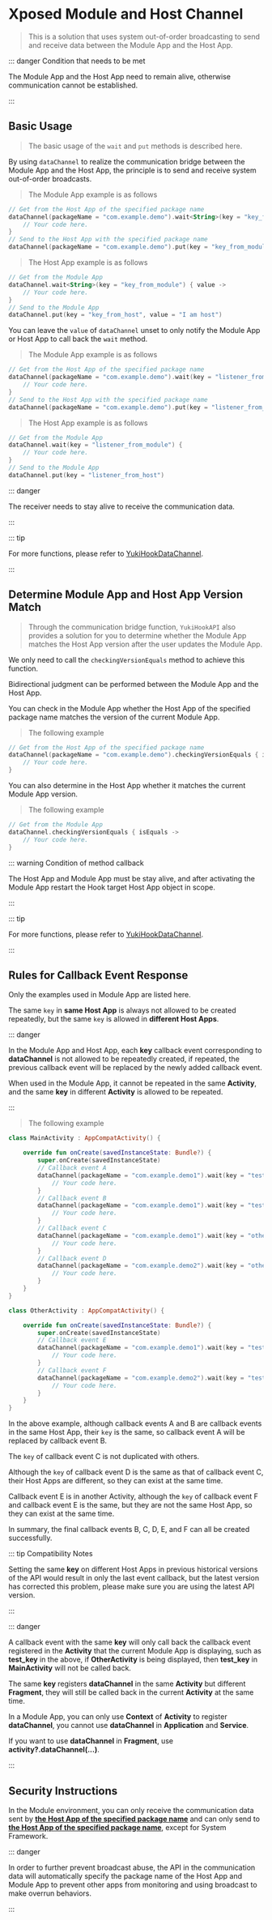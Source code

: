 # Xposed Module and Host Channel

> This is a solution that uses system out-of-order broadcasting to send and receive data between the Module App and the Host App.

::: danger Condition that needs to be met

The Module App and the Host App need to remain alive, otherwise communication cannot be established.

:::

## Basic Usage

> The basic usage of the `wait` and `put` methods is described here.

By using `dataChannel` to realize the communication bridge between the Module App and the Host App, the principle is to send and receive system out-of-order broadcasts.

> The Module App example is as follows

```kotlin
// Get from the Host App of the specified package name
dataChannel(packageName = "com.example.demo").wait<String>(key = "key_from_host") { value ->
    // Your code here.
}
// Send to the Host App with the specified package name
dataChannel(packageName = "com.example.demo").put(key = "key_from_module", value = "I am module")
```

> The Host App example is as follows

```kotlin
// Get from the Module App
dataChannel.wait<String>(key = "key_from_module") { value ->
    // Your code here.
}
// Send to the Module App
dataChannel.put(key = "key_from_host", value = "I am host")
```

You can leave the `value` of `dataChannel` unset to only notify the Module App or Host App to call back the `wait` method.

> The Module App example is as follows

```kotlin
// Get from the Host App of the specified package name
dataChannel(packageName = "com.example.demo").wait(key = "listener_from_host") {
    // Your code here.
}
// Send to the Host App with the specified package name
dataChannel(packageName = "com.example.demo").put(key = "listener_from_module")
```

> The Host App example is as follows

```kotlin
// Get from the Module App
dataChannel.wait(key = "listener_from_module") {
    // Your code here.
}
// Send to the Module App
dataChannel.put(key = "listener_from_host")
```

::: danger

The receiver needs to stay alive to receive the communication data.

:::

::: tip

For more functions, please refer to [YukiHookDataChannel](../public/com/highcapable/yukihookapi/hook/xposed/channel/YukiHookDataChannel).

:::

## Determine Module App and Host App Version Match

> Through the communication bridge function, `YukiHookAPI` also provides a solution for you to determine whether the Module App matches the Host App version after the user updates the Module App.

We only need to call the `checkingVersionEquals` method to achieve this function.

Bidirectional judgment can be performed between the Module App and the Host App.

You can check in the Module App whether the Host App of the specified package name matches the version of the current Module App.

> The following example

```kotlin
// Get from the Host App of the specified package name
dataChannel(packageName = "com.example.demo").checkingVersionEquals { isEquals ->
    // Your code here.
}
```

You can also determine in the Host App whether it matches the current Module App version.

> The following example

```kotlin
// Get from the Module App
dataChannel.checkingVersionEquals { isEquals ->
    // Your code here.
}
```

::: warning Condition of method callback

The Host App and Module App must be stay alive, and after activating the Module App restart the Hook target Host App object in scope.

:::

::: tip

For more functions, please refer to [YukiHookDataChannel](../public/com/highcapable/yukihookapi/hook/xposed/channel/YukiHookDataChannel).

:::

## Rules for Callback Event Response

Only the examples used in Module App are listed here.

The same `key` in **same Host App** is always not allowed to be created repeatedly, but the same `key` is allowed in **different Host Apps**.

::: danger

In the Module App and Host App, each **key** callback event corresponding to **dataChannel** is not allowed to be repeatedly created, if repeated, the previous callback event will be replaced by the newly added callback event.

When used in the Module App, it cannot be repeated in the same **Activity**, and the same **key** in different **Activity** is allowed to be repeated.

:::

> The following example

```kotlin
class MainActivity : AppCompatActivity() {

    override fun onCreate(savedInstanceState: Bundle?) {
        super.onCreate(savedInstanceState)
        // Callback event A
        dataChannel(packageName = "com.example.demo1").wait(key = "test_key") {
            // Your code here.
        }
        // Callback event B
        dataChannel(packageName = "com.example.demo1").wait(key = "test_key") {
            // Your code here.
        }
        // Callback event C
        dataChannel(packageName = "com.example.demo1").wait(key = "other_test_key") {
            // Your code here.
        }
        // Callback event D
        dataChannel(packageName = "com.example.demo2").wait(key = "other_test_key") {
            // Your code here.
        }
    }
}

class OtherActivity : AppCompatActivity() {

    override fun onCreate(savedInstanceState: Bundle?) {
        super.onCreate(savedInstanceState)
        // Callback event E
        dataChannel(packageName = "com.example.demo1").wait(key = "test_key") {
            // Your code here.
        }
        // Callback event F
        dataChannel(packageName = "com.example.demo2").wait(key = "test_key") {
            // Your code here.
        }
    }
}
```

In the above example, although callback events A and B are callback events in the same Host App, their `key` is the same, so callback event A will be replaced by callback event B.

The `key` of callback event C is not duplicated with others.

Although the `key` of callback event D is the same as that of callback event C, their Host Apps are different, so they can exist at the same time.

Callback event E is in another Activity, although the `key` of callback event F and callback event E is the same, but they are not the same Host App, so they can exist at the same time.

In summary, the final callback events B, C, D, E, and F can all be created successfully.

::: tip Compatibility Notes

Setting the same **key** on different Host Apps in previous historical versions of the API would result in only the last event callback, but the latest version has corrected this problem, please make sure you are using the latest API version.

:::

::: danger

A callback event with the same **key** will only call back the callback event registered in the **Activity** that the current Module App is displaying, such as **test_key** in the above, if **OtherActivity** is being displayed, then **test_key** in **MainActivity** will not be called back.

The same **key** registers **dataChannel** in the same **Activity** but different **Fragment**, they will still be called back in the current **Activity** at the same time.

In a Module App, you can only use **Context** of **Activity** to register **dataChannel**, you cannot use **dataChannel** in **Application** and **Service**.

If you want to use **dataChannel** in **Fragment**, use **activity?.dataChannel(...)**.

:::

## Security Instructions

In the Module environment, you can only receive the communication data sent by <u>**the Host App of the specified package name**</u> and can only send to <u>**the Host App of the specified package name**</u>, except for System Framework.

::: danger

In order to further prevent broadcast abuse, the API in the communication data will automatically specify the package name of the Host App and Module App to prevent other apps from monitoring and using broadcast to make overrun behaviors.

:::
